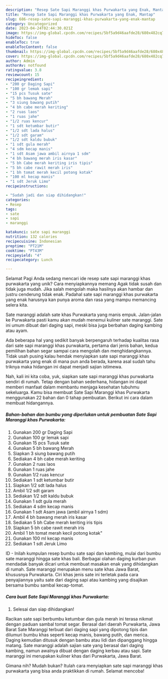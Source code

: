 ```yaml
---
description: "Resep Sate Sapi Maranggi khas Purwakarta yang Enak, Mantap"
title: "Resep Sate Sapi Maranggi khas Purwakarta yang Enak, Mantap"
slug: 686-resep-sate-sapi-maranggi-khas-purwakarta-yang-enak-mantap
category: Uncategorized
date: 2023-04-24T02:44:30.021Z
image: https://img-global.cpcdn.com/recipes/5bf5a9d46aafde28/680x482cq70/sate-sapi-maranggi-khas-purwakarta-foto-resep-utama.jpg
hideToc: false
enableToc: true
enableTocContent: false
thumbnail: https://img-global.cpcdn.com/recipes/5bf5a9d46aafde28/680x482cq70/sate-sapi-maranggi-khas-purwakarta-foto-resep-utama.jpg
cover: https://img-global.cpcdn.com/recipes/5bf5a9d46aafde28/680x482cq70/sate-sapi-maranggi-khas-purwakarta-foto-resep-utama.jpg
author: Admin
authorAv: notfound
ratingvalue: 3.8
reviewcount: 15
recipeingredient:
- "200 gr Daging Sapi"
- "100 gr lemak sapi"
- "15 pcs Tusuk sate"
- "5 bh bawang Merah"
- "3 siung bawang putih"
- "4 bh cabe merah keriting"
- "2 ruas laos"
- "1 ruas jahe"
- "1/2 ruas kencur"
- "1 sdt ketumbar butir"
- "1/2 sdt lada halus"
- "1/2 sdt garam"
- "1/2 sdt kaldu bubuk"
- "1 sdt gula merah"
- "4 sdm kecap manis"
- "1 sdt Asam jawa ambil airnya 1 sdm"
- "4 bh bawang merah iris kasar"
- "5 bh Cabe merah keriting iris tipis"
- "5 bh cabe rawit merah iris"
- "1 bh tomat merah kecil potong kotak"
- "100 ml kecap manis"
- "1 sdt Jeruk Limo"
recipeinstructions:

- "Sudah jadi dan siap dihidangkan!"
categories:
- Resep
tags:
- sate
- sapi
- maranggi

katakunci: sate sapi maranggi 
nutrition: 132 calories
recipecuisine: Indonesian
preptime: "PT21M"
cooktime: "PT43M"
recipeyield: "4"
recipecategory: Lunch

---
```



Selamat Pagi Anda sedang mencari ide resep sate sapi maranggi khas purwakarta yang unik? Cara menyiapkannya memang Agak tidak susah dan tidak juga mudah. Jika salah mengolah maka hasilnya akan hambar dan justru cenderung tidak enak. Padahal sate sapi maranggi khas purwakarta yang enak harusnya kan punya aroma dan rasa yang mampu memancing selera kita.


Sate maranggi adalah sate khas Purwakarta yang manis empuk. Jalan-jalan ke Purwakarta pasti kamu akan mudah menemui kuliner sate maranggi. Sate ini umum dibuat dari daging sapi, meski bisa juga berbahan daging kambing atau ayam.

Ada beberapa hal yang sedikit banyak berpengaruh terhadap kualitas rasa dari sate sapi maranggi khas purwakarta, pertama dari jenis bahan, kedua pemilihan bahan segar sampai cara mengolah dan menghidangkannya. Tidak usah pusing kalau hendak menyiapkan sate sapi maranggi khas purwakarta yang enak di mana pun anda berada, karena asal sudah tahu triknya maka hidangan ini dapat menjadi sajian istimewa.


Nah, kali ini kita coba, yuk, siapkan sate sapi maranggi khas purwakarta sendiri di rumah. Tetap dengan bahan sederhana, hidangan ini dapat memberi manfaat dalam membantu menjaga kesehatan tubuhmu sekeluarga. Kamu bisa membuat Sate Sapi Maranggi khas Purwakarta menggunakan 22 bahan dan 0 tahap pembuatan. Berikut ini cara dalam membuat hidangannya.

<!--inarticleads1-->

##### Bahan-bahan dan bumbu yang diperlukan untuk pembuatan Sate Sapi Maranggi khas Purwakarta:

1. Gunakan 200 gr Daging Sapi
1. Gunakan 100 gr lemak sapi
1. Gunakan 15 pcs Tusuk sate
1. Gunakan 5 bh bawang Merah
1. Siapkan 3 siung bawang putih
1. Sediakan 4 bh cabe merah keriting
1. Gunakan 2 ruas laos
1. Gunakan 1 ruas jahe
1. Gunakan 1/2 ruas kencur
1. Sediakan 1 sdt ketumbar butir
1. Siapkan 1/2 sdt lada halus
1. Ambil 1/2 sdt garam
1. Sediakan 1/2 sdt kaldu bubuk
1. Gunakan 1 sdt gula merah
1. Sediakan 4 sdm kecap manis
1. Gunakan 1 sdt Asam jawa (ambil airnya 1 sdm)
1. Ambil 4 bh bawang merah iris kasar
1. Sediakan 5 bh Cabe merah keriting iris tipis
1. Siapkan 5 bh cabe rawit merah iris
1. Ambil 1 bh tomat merah kecil potong kotak&#34;
1. Gunakan 100 ml kecap manis
1. Sediakan 1 sdt Jeruk Limo


ID - Inilah kumpulan resep bumbu sate sapi dan kambing, mulai dari bumbu sate maranggi hingga sate khas bali. Berbagai olahan daging kurban pun mendadak banyak dicari untuk membuat masakan enak yang dihidangkan di rumah. Sate maranggi merupakan menu sate khas Jawa Barat, khususnya Purwakarta. Ciri khas jenis sate ini terletak pada cara penyajiannya yaitu sate dari daging sapi atau kambing yang disajikan bersama bumbu sambal kecap-tomat. 

<!--inarticleads2-->

##### Cara buat Sate Sapi Maranggi khas Purwakarta:


1. Selesai dan siap dihidangkan!

Racikan sate sapi berbumbu ketumbar dan gula merah ini terasa nikmat dengan paduan sambal tomat segar. Berasal dari daerah Purwakarta, Jawa Barat Sate Maranggi terbuat dari daging sapi yang dipotong tipis dan dilumuri bumbu khas seperti kecap manis, bawang putih, dan merica. Daging kemudian ditusuk dengan bambu atau lidi dan dipanggang hingga matang. Sate maranggi adalah sajian sate yang berasal dari daging kambing, namun awalnya dibuat dengan daging kerbau atau sapi. Sate maranggi ini merupakan kuliner khas dari Purwakarta, Jawa Barat. 

Gimana nih? Mudah bukan? Itulah cara menyiapkan sate sapi maranggi khas purwakarta yang bisa anda praktikkan di rumah. Selamat mencoba!
